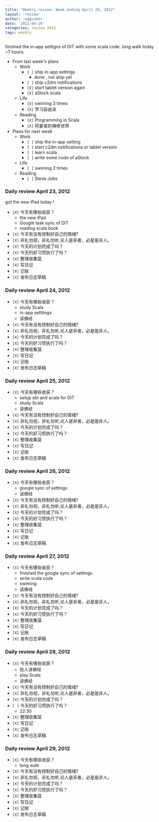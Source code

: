 ```yaml
---
title: "Weekly review: Week ending April 29, 2012" 
layout: 'review'
author: 'eggcaker'
date: '2012-04-29'
categories: review 2012
tags: weekly
---
```



finished the in-app settigns of DIT with some scala code. long walk today ~7
hours.

  * From last week's plans 
    * Work 
      * `[ ]` ship in-app settings 
        * done , not ship yet 
      * `[ ]` ship c2dm notifications 
      * `[X]` start tablet version again 
      * `[X]` aStock scala 
    * Life 
      * `[X]` swiming 3 times 
      * `[X]` 学习自由泳 
    * Reading 
      * `[X]` Programming in Scala 
      * `[X]` 阿姜查的禅修世界 
  * Plans for next week 
    * Work 
      * `[ ]` ship the in-app setting 
      * `[ ]` start c2dm notifications or tablet version 
      * `[ ]` learn scala 
      * `[ ]` write some code of aStock 
    * Life 
      * `[ ]` swiming 2 times 
    * Reading 
      * `[ ]` Steve Jobs 

### Daily review April 23, 2012

got the new iPad today !

  * `[X]` 今天有哪些收获？ 
    * the new iPad 
    * Google task sync of DIT 
    * reading scala book 
  * `[X]` 今天有没有控制好自己的情绪? 
  * `[X]` 非礼勿视，非礼勿听,论人是非者，必是是非人。 
  * `[X]` 今天的计划完成了吗？ 
  * `[X]` 今天的好习惯执行了吗？ 
  * `[X]` 整理收集篮 
  * `[X]` 写日记 
  * `[X]` 记账 
  * `[X]` 发布日志草稿 

### Daily review April 24, 2012

  * `[X]` 今天有哪些收获？ 
    * study Scala 
    * in-app setttings 
    * 读佛经 
  * `[X]` 今天有没有控制好自己的情绪? 
  * `[X]` 非礼勿视，非礼勿听,论人是非者，必是是非人。 
  * `[X]` 今天的计划完成了吗？ 
  * `[X]` 今天的好习惯执行了吗？ 
  * `[X]` 整理收集篮 
  * `[X]` 写日记 
  * `[X]` 记账 
  * `[X]` 发布日志草稿 

### Daily review April 25, 2012

  * `[X]` 今天有哪些收获？ 
    * setup sbt and scala for DIT 
    * study Scala 
    * 读佛经 
  * `[X]` 今天有没有控制好自己的情绪? 
  * `[X]` 非礼勿视，非礼勿听,论人是非者，必是是非人。 
  * `[X]` 今天的计划完成了吗？ 
  * `[X]` 今天的好习惯执行了吗？ 
  * `[X]` 整理收集篮 
  * `[X]` 写日记 
  * `[X]` 记账 
  * `[X]` 发布日志草稿 

### Daily review April 26, 2012

  * `[X]` 今天有哪些收获？ 
    * google sync of settings 
    * 读佛经 
  * `[X]` 今天有没有控制好自己的情绪? 
  * `[X]` 非礼勿视，非礼勿听,论人是非者，必是是非人。 
  * `[X]` 今天的计划完成了吗？ 
  * `[X]` 今天的好习惯执行了吗？ 
  * `[X]` 整理收集篮 
  * `[X]` 写日记 
  * `[X]` 记账 
  * `[X]` 发布日志草稿 

### Daily review April 27, 2012

  * `[X]` 今天有哪些收获？ 
    * finished the google sync of settings 
    * write scala code 
    * swiming 
    * 读佛经 
  * `[X]` 今天有没有控制好自己的情绪? 
  * `[X]` 非礼勿视，非礼勿听,论人是非者，必是是非人。 
  * `[X]` 今天的计划完成了吗？ 
  * `[X]` 今天的好习惯执行了吗？ 
  * `[X]` 整理收集篮 
  * `[X]` 写日记 
  * `[X]` 记账 
  * `[X]` 发布日志草稿 

### Daily review April 28, 2012

  * `[X]` 今天有哪些收获？ 
    * 给人讲佛经 
    * play Scala 
    * 读佛经 
  * `[X]` 今天有没有控制好自己的情绪? 
  * `[X]` 非礼勿视，非礼勿听,论人是非者，必是是非人。 
  * `[X]` 今天的计划完成了吗？ 
  * `[ ]` 今天的好习惯执行了吗？ 
    * 22:30 
  * `[X]` 整理收集篮 
  * `[X]` 写日记 
  * `[X]` 记账 
  * `[X]` 发布日志草稿 

### Daily review April 29, 2012

  * `[X]` 今天有哪些收获？ 
    * long walk 
  * `[X]` 今天有没有控制好自己的情绪? 
  * `[X]` 非礼勿视，非礼勿听,论人是非者，必是是非人。 
  * `[X]` 今天的计划完成了吗？ 
  * `[X]` 今天的好习惯执行了吗？ 
  * `[X]` 整理收集篮 
  * `[X]` 写日记 
  * `[X]` 记账 
  * `[X]` 发布日志草稿 


